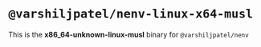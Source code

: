 # `@varshiljpatel/nenv-linux-x64-musl`

This is the **x86_64-unknown-linux-musl** binary for `@varshiljpatel/nenv`
